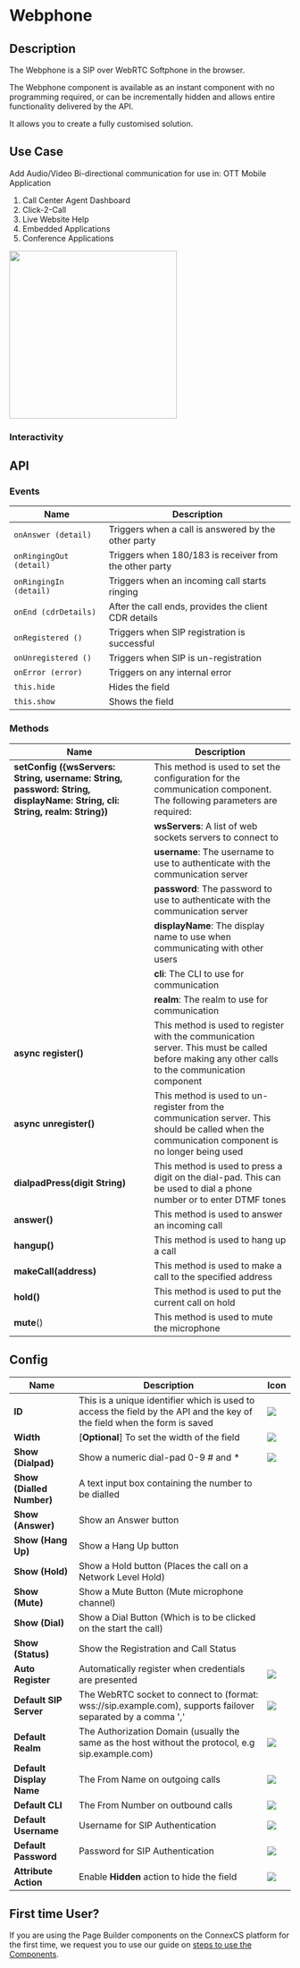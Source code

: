 # Webphone

## Description

The Webphone is a SIP over WebRTC Softphone in the browser.

The Webphone component is available as an instant component with no programming required, or can be incrementally hidden and allows entire functionality delivered by the API.

It allows you to create a fully customised solution.

## Use Case

Add Audio/Video Bi-directional communication for use in:
OTT Mobile Application

1. Call Center Agent Dashboard
2. Click-2-Call
3. Live Website Help
4. Embedded Applications
5. Conference Applications

<img src= "/apps/components/img/webphone.png" width="300">

### Interactivity

## API

### Events

|**Name**|**Description**|
|--------|---------------|
|`onAnswer (detail)`|Triggers when a call is answered by the other party|
|`onRingingOut (detail)`|Triggers when 180/183 is receiver from the other party|
|`onRingingIn (detail)`| Triggers when an incoming call starts ringing|
|`onEnd (cdrDetails)`| After the call ends, provides the client CDR details|
|`onRegistered ()`| Triggers when SIP registration is successful|
|`onUnregistered ()`| Triggers when SIP is un-registration|
|`onError (error)`| Triggers on any internal error|
|`this.hide`|Hides the field|
|`this.show`|Shows the field|

### Methods

|**Name**|**Description**|
|--------|---------------|
|**setConfig ({wsServers: String, username: String, password: String, displayName: String, cli: String, realm: String})**|This method is used to set the configuration for the communication component. The following parameters are required:|
||**wsServers**: A list of web sockets servers to connect to|
||**username**: The username to use to authenticate with the communication server|
||**password**: The password to use to authenticate with the communication server|
||**displayName**: The display name to use when communicating with other users|
||**cli**: The CLI to use for communication|
||**realm**: The realm to use for communication|
|**async register()**|This method is used to register with the communication server. This must be called before making any other calls to the communication component|
|**async unregister()**|This method is used to un-register from the communication server. This should be called when the communication component is no longer being used|
|**dialpadPress(digit String)**|This method is used to press a digit on the dial-pad. This can be used to dial a phone number or to enter DTMF tones|
|**answer()**|This method is used to answer an incoming call|
|**hangup()**|This method is used to hang up a call|
|**makeCall(address)**|This method is used to make a call to the specified address|
|**hold()**|This method is used to put the current call on hold|
|**mute**()|This method is used to mute the microphone|

## Config

| **Name**| **Description**|**Icon**|
|---------|----------------|--------|
|**ID**| This is a unique identifier which is used to access the field by the API and the key of the field when the form is saved|<img src= "/apps/components/img/input_id.png">|
|**Width**| [**Optional**] To set the width of the field|<img src= "/apps/components/img/input_width.png">|
|**Show (Dialpad)**<br>| Show a numeric dial-pad 0-9 # and *|<img src= "/apps/components/img/webphone_show.png">|
|**Show (Dialled Number)**| A text input box containing the number to be dialled|
|**Show (Answer)**| Show an Answer button|
|**Show (Hang Up)**| Show a Hang Up button|
|**Show (Hold)**| Show a Hold button (Places the call on a Network Level Hold)|
|**Show (Mute)**| Show a Mute Button (Mute microphone channel)|
|**Show (Dial)**| Show a Dial Button (Which is to be clicked on the start the call)|
|**Show (Status)**| Show the Registration and Call Status|
|**Auto Register**| Automatically register when credentials are presented|<img src= "/apps/components/img/webphone_autoregister.png">|
|**Default SIP Server**| The WebRTC socket to connect to (format: wss://sip.example.com), supports failover separated by a comma ','|<img src= "/apps/components/img/webphone_sipserver.png">|
|**Default Realm**| The Authorization Domain (usually the same as the host without the protocol, e.g sip.example.com)|<img src= "/apps/components/img/webphone_realm.png">|
|**Default Display Name**| The From Name on outgoing calls|<img src= "/apps/components/img/webphone_displayname.png">|
|**Default CLI**| The From Number on outbound calls|<img src= "/apps/components/img/webphone_cli.png">|
|**Default Username**| Username for SIP Authentication|<img src= "/apps/components/img/webphone_username.png">|
|**Default Password**| Password for SIP Authentication|<img src= "/apps/components/img/webphone_password.png">|
|**Attribute Action**|Enable **Hidden** action to hide the field|<img src= "/apps/components/img/alert_arrtibuteaction.png">|

## First time User?

If you are using the Page Builder components on the ConnexCS platform for the first time, we request you to use our guide on <a href="https://bani-appsection--connexcs-docs.netlify.app/apps/page-builder/#steps-to-use-components-in-the-page-builder" target="_blank">steps to use the Components</a>.